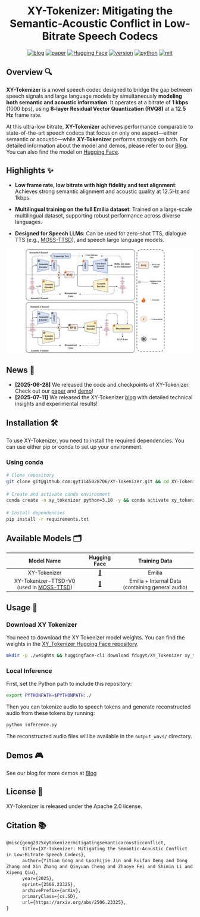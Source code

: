 <div align="center">
    <h1>
    XY-Tokenizer: Mitigating the Semantic-Acoustic Conflict in Low-Bitrate Speech Codecs
    </h1>
    <p>
    <a href="https://gyt1145028706.github.io/XY-Tokenizer.github.io/"><img src="https://img.shields.io/badge/Blog-Read%20More-green" alt="blog"></a>
    <a href="https://arxiv.org/pdf/2506.23325"><img src="https://img.shields.io/badge/Paper-Arxiv-red" alt="paper"></a>
    <a href="https://huggingface.co/fdugyt/XY_Tokenizer"><img src="https://img.shields.io/badge/%F0%9F%A4%97%20Hugging%20Face-Model%20Page-yellow" alt="Hugging Face"></a>
    <a href="https://github.com/"><img src="https://img.shields.io/badge/Python-3.10+-orange" alt="version"></a>
    <a href="https://github.com/OpenMOSS/MOSS-TTSD"><img src="https://img.shields.io/badge/PyTorch-2.0+-brightgreen" alt="python"></a>
    <a href="https://github.com/OpenMOSS/MOSS-TTSD"><img src="https://img.shields.io/badge/License-Apache%202.0-blue.svg" alt="mit"></a>
    </p>
</div>


## Overview 🔍

**XY-Tokenizer** is a novel speech codec designed to bridge the gap between speech signals and large language models by simultaneously **modeling both semantic and acoustic information**. It operates at a bitrate of **1 kbps** (1000 bps), using **8-layer Residual Vector Quantization (RVQ8)** at a **12.5 Hz** frame rate.

At this ultra-low bitrate, **XY-Tokenizer** achieves performance comparable to state-of-the-art speech codecs that focus on only one aspect—either semantic or acoustic—while **XY-Tokenizer** performs strongly on both. For detailed information about the model and demos, please refer to our [Blog](https://gyt1145028706.github.io/XY-Tokenizer.github.io/). You can also find the model on [Hugging Face](https://huggingface.co/fdugyt/XY_Tokenizer).

## Highlights ✨

- **Low frame rate, low bitrate with high fidelity and text alignment**: Achieves strong semantic alignment and acoustic quality at 12.5Hz and 1kbps.

- **Multilingual training on the full Emilia dataset**: Trained on a large-scale multilingual dataset, supporting robust performance across diverse languages.

- **Designed for Speech LLMs**: Can be used for zero-shot TTS, dialogue TTS (e.g., [MOSS-TTSD](https://github.com/OpenMOSS/MOSS-TTSD)), and speech large language models.

<div align="center">
    <p>
    <img src="assets/XY-Tokenizer-Architecture.png" alt="XY-Tokenizer" width="1000">
    </p>
</div>


## News 📢

- **[2025-06-28]** We released the code and checkpoints of XY-Tokenizer. Check out our [paper](https://arxiv.org/pdf/2506.23325) and [demo](https://gyt1145028706.github.io/XY-Tokenizer.github.io/)!     
- **[2025-07-11]** We released the XY-Tokenizer [blog](https://gyt1145028706.github.io/XY-Tokenizer.github.io/) with detailed technical insights and experimental results!

## Installation 🛠️

To use XY-Tokenizer, you need to install the required dependencies. You can use either pip or conda to set up your environment.

### Using conda

```bash
# Clone repository
git clone git@github.com:gyt1145028706/XY-Tokenizer.git && cd XY-Tokenizer

# Create and activate conda environment
conda create -n xy_tokenizer python=3.10 -y && conda activate xy_tokenizer

# Install dependencies
pip install -r requirements.txt
```

## Available Models 🗂️

| Model Name | Hugging Face | Training Data |
|:----------:|:-------------:|:---------------:|
| XY-Tokenizer | [🤗](https://huggingface.co/fdugyt/XY_Tokenizer) | Emilia |
| XY-Tokenizer-TTSD-V0 (used in [MOSS-TTSD](https://github.com/OpenMOSS/MOSS-TTSD)) | [🤗](https://huggingface.co/fnlp/XY_Tokenizer_TTSD_V0/) | Emilia + Internal Data (containing general audio) |

## Usage 🚀

### Download XY Tokenizer

You need to download the XY Tokenizer model weights. You can find the weights in the [XY_Tokenizer Hugging Face repository](https://huggingface.co/fdugyt/XY_Tokenizer).

```bash
mkdir -p ./weights && huggingface-cli download fdugyt/XY_Tokenizer xy_tokenizer.ckpt --local-dir ./weights/
```

### Local Inference

First, set the Python path to include this repository:
```bash
export PYTHONPATH=$PYTHONPATH:./
```

Then you can tokenize audio to speech tokens and generate reconstructed audio from these tokens by running:
```python
python inference.py 
```

The reconstructed audio files will be available in the `output_wavs/` directory.

## Demos 🎮

See our blog for more demos at [Blog](https://gyt1145028706.github.io/XY-Tokenizer.github.io/)

## License 📜

XY-Tokenizer is released under the Apache 2.0 license.

## Citation 📚

```
@misc{gong2025xytokenizermitigatingsemanticacousticconflict,
      title={XY-Tokenizer: Mitigating the Semantic-Acoustic Conflict in Low-Bitrate Speech Codecs}, 
      author={Yitian Gong and Luozhijie Jin and Ruifan Deng and Dong Zhang and Xin Zhang and Qinyuan Cheng and Zhaoye Fei and Shimin Li and Xipeng Qiu},
      year={2025},
      eprint={2506.23325},
      archivePrefix={arXiv},
      primaryClass={cs.SD},
      url={https://arxiv.org/abs/2506.23325}, 
}
```
